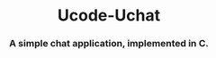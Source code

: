 <head>
    <div align="center">
        <h1 align="center">Ucode-Uchat</h2>
    </div>
</head>

<div align="center">
  <h3>A simple chat application, implemented in C.</h3>
</div>